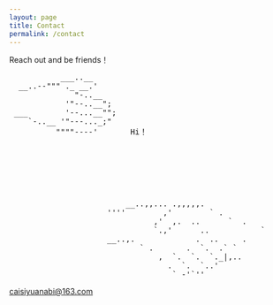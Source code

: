 ```yaml
---
layout: page
title: Contact
permalink: /contact
---
```


Reach out and be friends！

<pre>
           ___..__
  __..--""" ._ __.'
              "-..__
            '"--..__";
 ___        '--...__"";
    `-..__ '"---..._;"
          """"----'       Hi！
</pre><br><br><br><br><br>
<pre>
                         __..,,... .,,,,,.
                     ''''        ,'        ` .
                               ,'  ,.  ..      `  .
                               `.,'      ..           `
                     __..,.             .  ..     .
                            ` .       .  `.  .` `
                                ,  `.  `.  `._|,..
                                  .  `.  `..'
                                   ` -'`''
</pre>
<a href="mailto:caisiyuanabi@163.com">caisiyuanabi@163.com</a>

